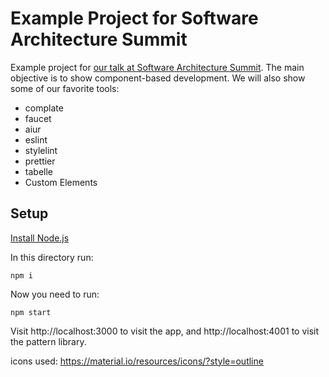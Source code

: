 # Example Project for Software Architecture Summit

Example project for [our talk at Software Architecture
Summit](https://software-architecture-summit.de/softwarearchitektur/moderne-frontend-entwicklung/).
The main objective is to show component-based development. We will also show
some of our favorite tools:

* complate
* faucet
* aiur
* eslint
* stylelint
* prettier
* tabelle
* Custom Elements

## Setup

[Install Node.js](https://nodejs.org/en/download/)

In this directory run:

```
npm i
```

Now you need to run:

```
npm start
```

Visit http://localhost:3000 to visit the app, and http://localhost:4001 to visit the pattern library.


icons used: https://material.io/resources/icons/?style=outline
